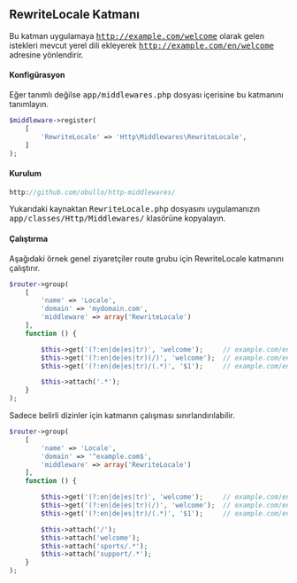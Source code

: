 
## RewriteLocale Katmanı

Bu katman uygulamaya <kbd>http://example.com/welcome</kbd> olarak gelen istekleri mevcut yerel dili ekleyerek <kbd>http://example.com/en/welcome</kbd> adresine yönlendirir.

#### Konfigürasyon

Eğer tanımlı değilse <kbd>app/middlewares.php</kbd> dosyası içerisine bu katmanını tanımlayın.

```php
$middleware->register(
    [
        'RewriteLocale' => 'Http\Middlewares\RewriteLocale',
    ]
);
```

#### Kurulum

```php
http://github.com/obullo/http-middlewares/
```

Yukarıdaki kaynaktan <kbd>RewriteLocale.php</kbd> dosyasını uygulamanızın <kbd>app/classes/Http/Middlewares/</kbd> klasörüne kopyalayın.

#### Çalıştırma

Aşağıdaki örnek genel ziyaretçiler route grubu için RewriteLocale katmanını çalıştırır.

```php
$router->group(
    [
        'name' => 'Locale', 
        'domain' => 'mydomain.com', 
        'middleware' => array('RewriteLocale')
    ],
    function () {

        $this->get('(?:en|de|es|tr)', 'welcome');     // example.com/en
        $this->get('(?:en|de|es|tr)(/)', 'welcome');  // example.com/en/
        $this->get('(?:en|de|es|tr)/(.*)', '$1');     // example.com/en/examples/helloWorld

        $this->attach('.*');
    }
);
```

Sadece belirli dizinler için katmanın çalışması sınırlandırılabilir.

```php
$router->group(
    [
        'name' => 'Locale',
        'domain' => '^example.com$',
        'middleware' => array('RewriteLocale')
    ],
    function () {

        $this->get('(?:en|de|es|tr)', 'welcome');     // example.com/en
        $this->get('(?:en|de|es|tr)(/)', 'welcome');  // example.com/en/
        $this->get('(?:en|de|es|tr)/(.*)', '$1');     // example.com/en/examples/helloWorld

        $this->attach('/');
        $this->attach('welcome');
        $this->attach('sports/.*');
        $this->attach('support/.*');
    }
);
```
